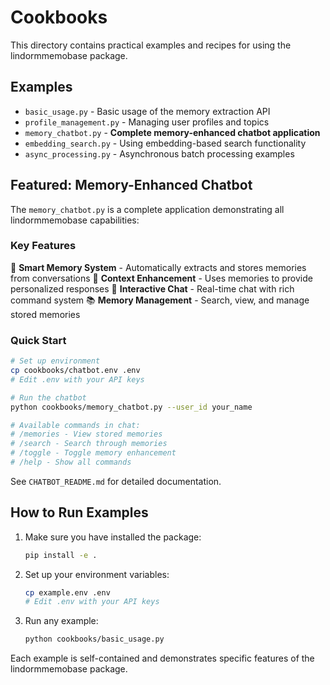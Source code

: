 # Cookbooks

This directory contains practical examples and recipes for using the lindormmemobase package.

## Examples

- `basic_usage.py` - Basic usage of the memory extraction API
- `profile_management.py` - Managing user profiles and topics
- `memory_chatbot.py` - **Complete memory-enhanced chatbot application**
- `embedding_search.py` - Using embedding-based search functionality
- `async_processing.py` - Asynchronous batch processing examples

## Featured: Memory-Enhanced Chatbot

The `memory_chatbot.py` is a complete application demonstrating all lindormmemobase capabilities:

### Key Features
🧠 **Smart Memory System** - Automatically extracts and stores memories from conversations
🎯 **Context Enhancement** - Uses memories to provide personalized responses
💬 **Interactive Chat** - Real-time chat with rich command system
📚 **Memory Management** - Search, view, and manage stored memories

### Quick Start
```bash
# Set up environment
cp cookbooks/chatbot.env .env
# Edit .env with your API keys

# Run the chatbot
python cookbooks/memory_chatbot.py --user_id your_name

# Available commands in chat:
# /memories - View stored memories
# /search - Search through memories
# /toggle - Toggle memory enhancement
# /help - Show all commands
```

See `CHATBOT_README.md` for detailed documentation.

## How to Run Examples

1. Make sure you have installed the package:
   ```bash
   pip install -e .
   ```

2. Set up your environment variables:
   ```bash
   cp example.env .env
   # Edit .env with your API keys
   ```

3. Run any example:
   ```bash
   python cookbooks/basic_usage.py
   ```

Each example is self-contained and demonstrates specific features of the lindormmemobase package.